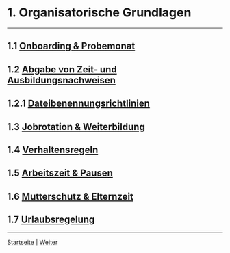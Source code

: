 # 1. Organisatorische Grundlagen

---

## 1.1 [Onboarding & Probemonat](1/README.md)

## 1.2 [Abgabe von Zeit- und Ausbildungsnachweisen](2/README.md)

## 1.2.1 [Dateibenennungsrichtlinien](2/1/README.md)

## 1.3 [Jobrotation & Weiterbildung](3/README.md)

## 1.4 [Verhaltensregeln](4/README.md)

## 1.5 [Arbeitszeit & Pausen](5/README.md)

## 1.6 [Mutterschutz & Elternzeit](6/README.md)

## 1.7 [Urlaubsregelung](7/README.md)

---

[Startseite](../../README.md) | [Weiter](1/README.md)
